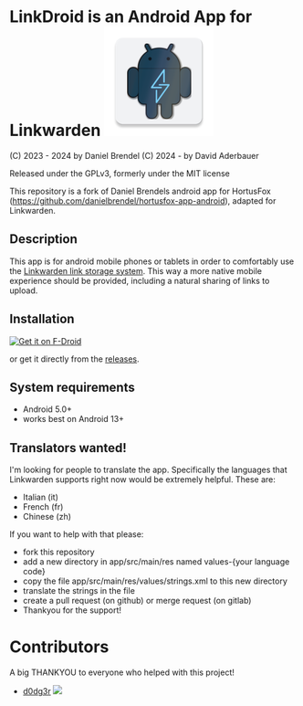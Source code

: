 # LinkDroid is an Android App for Linkwarden    ![](app/src/main/res/mipmap-xxxhdpi/ic_linkdroid.webp)

(C) 2023 - 2024 by Daniel Brendel
(C) 2024 - by David Aderbauer

Released under the GPLv3, formerly under the MIT license

This repository is a fork of Daniel Brendels android app for HortusFox (https://github.com/danielbrendel/hortusfox-app-android), adapted for Linkwarden.


## Description
This app is for android mobile phones or tablets in order to comfortably
use the <a href="https://github.com/linkwarden/linkwarden">Linkwarden link storage system</a>.
This way a more native mobile experience should be provided, including a natural sharing of links to upload.


## Installation
[<img src="https://fdroid.gitlab.io/artwork/badge/get-it-on.png"
     alt="Get it on F-Droid"
     height="80">](https://f-droid.org/packages/com.sbv.linkdroid/)

or get it directly from the [releases](https://gitlab.com/Dacid99/linkdroid-for-linkwarden/-/releases).


## System requirements
- Android 5.0+
- works best on Android 13+


## Translators wanted!
I'm looking for people to translate the app. Specifically the languages that Linkwarden supports right now would be extremely helpful.
These are:
- Italian (it)
- French (fr)
- Chinese (zh)

If you want to help with that please:
- fork this repository
- add a new directory in app/src/main/res named values-{your language code}
- copy the file app/src/main/res/values/strings.xml to this new directory
- translate the strings in the file
- create a pull request (on github) or merge request (on gitlab) 
- Thankyou for the support! 


# Contributors
A big THANKYOU to everyone who helped with this project!

- [d0dg3r](https://github.com/d0dg3r) ![](https://avatars.githubusercontent.com/u/5613114?v=4)